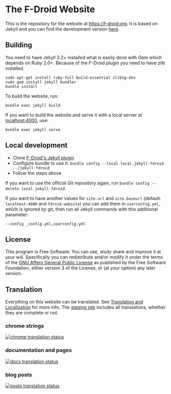 # The F-Droid Website

This is the repository for the website at <https://f-droid.org>.  It
is based on Jekyll and you can find the development version
[here](https://fdroid.gitlab.io/fdroid-website/).

## Building

You need to have Jekyll 3.2+ installed what is easily done with Gem which depends on Ruby 2.0+.
Because of the F-Droid plugin you need to have zlib installed.

```
sudo apt-get install ruby-full build-essential zlib1g-dev
sudo gem install jekyll bundler
bundle install
```

To build the website, run:

```
bundle exec jekyll build
```

If you want to build the website and
serve it with a local server at [localhost:4000](http://localhost:4000),
use:

```
bundle exec jekyll serve
```

## Local development

* Clone [F-Droid's Jekyll plugin](https://gitlab.com/fdroid/jekyll-fdroid)
* Configure bundle to use it: `bundle config --local local.jekyll-fdroid ../jekyll-fdroid`
* Follow the steps above

If you want to use the official Git repository again,
run `bundle config --delete local.jekyll-fdroid`.

If you want to have another values for `site.url` and `site.baseurl`
(default: `localhost:4000` and `fdroid-website`) you can add them in
`userconfig.yml`, which is ignored by git, then run all Jekyll
commands with this additional parameter:

```
--config _config.yml,userconfig.yml
```

## License

This program is Free Software:
You can use, study share and improve it at your will.
Specifically you can redistribute and/or modify it under the terms of the
[GNU Affero General Public License](https://www.gnu.org/licenses/agpl.html)
as published by the Free Software Foundation,
either version 3 of the License,
or (at your option) any later version.


## Translation

Everything on this website can be translated.  See
[Translation and Localization](https://f-droid.org/docs/Translation_and_Localization)
for more info.  The [staging site](https://staging.f-droid.org)
includes all translations, whether they are complete or not.

### chrome strings

[![chrome translation status](https://hosted.weblate.org/widgets/f-droid/-/website/multi-auto.svg)](https://hosted.weblate.org/engage/f-droid/?utm_source=widget)


### documentation and pages

[![docs translation status](https://hosted.weblate.org/widgets/f-droid/-/website-docs/multi-auto.svg)](https://hosted.weblate.org/engage/f-droid/?utm_source=widget)


### blog posts

[![posts translation status](https://hosted.weblate.org/widgets/f-droid/-/website-posts/multi-auto.svg)](https://hosted.weblate.org/engage/f-droid/?utm_source=widget)

